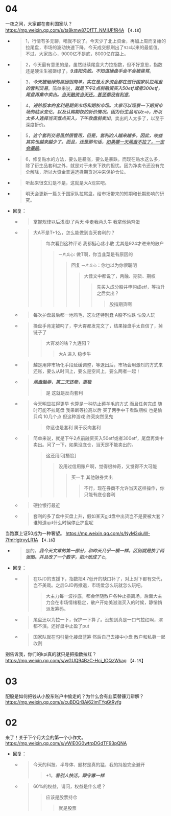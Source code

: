 
# 04

一夜之间，大家都在套利国家队？ https://mp.weixin.qq.com/s/ts8kmw87DfTT_NMIUFfR4A  【`4.18`】
- > 1，行情有多无聊，咱就不说了。今天少了北上资金，再加上周而复始的拉尾盘，市场的波动快速下降。今天成交额刷出了`924`以来的最低值。不过，大家放心，9000亿不是底，8000亿在路上。
- > 2，今天最有意思的是，虽然继续尾盘大力拉指数，但不好意思，指数还是硬生生被砸绿了。***9连阳失败。不知道操盘手会不会被挨骂***。
- > 3，***今天被砸绿的原因很简单，实在是太多资金都在进行国家队拉尾盘的套利交易***。简单来说，***就是下午2点前融资买入50etf或者300etf，尾盘再集中卖出。<u>当天融资当天还，甚至都没有利息</u>***。
- > 4，***进阶版本的套利是期货市场和期权市场。大家可以观察一下期货市场的贴水变化，以及认购期权的折价情况。因为衍生品可以`t+0`，所以太多人选择当天低点买入，下午收盘前卖出***。卖出的人太多了，以至于深度折价。
- > 5，***这个套利交易虽然很管用，但是，套利的人越来越多。因此，收益其实也越来越少了。而且，还是那句话，<u>如果哪一天尾盘不拉了，一定会暴跌</u>***。
- > 6，修复贴水的方法，要么是暴涨，要么是暴跌。而现在贴水这么多，除了衍生品套利之外，就是对于未来下跌的担忧。因为净卖令还没有完全解除，所以大资金普遍选择期货对冲来保护仓位。
- > 听起来很玄幻是不是，这就是大A现实吧。
- > 明天会更新一篇关于国家队拉尾盘，给市场带来的短期和长期影响的研究。
- 回复：
  * > 掌握规律以后浅浅t了两天 牵走我两头牛 我拿他俩鸡蛋
  * > 大A不是T+1么，怎么能做到当天套利的？
    >> 每次看到这种评论 我都挺心疼小散 尤其是924才进来的散户
    >>> `一片兵心`: 做T啊，你当韭菜是有原因的
    >>>> 回复 `一片兵心`：你也以为你很聪明
    >>>>> 大佳文中都说了，两融、期货、期权
    >>>>>> 先买入成分股并申购成etf，等拉升之后卖出？
    >>>>>>> 股指期货啊
  * > 每次护盘最后都一地鸡毛，这次还特别蠢 A股不怕跌 怕没人玩
  * > 操盘手肯定被叼了，李大霄都发完文了，结果操盘手太自信了，掉链子了
    >> 大宵发的啥？九连阳？
    >>> 大A 进入 稳步牛
  * > 越是用非市场化手段延缓调整，等退出后，市场会用激烈的方式来还账，要么从时间上，要么是空间上，要么两者一起！
  * > ***尾盘融券，第二天还卷，更稳***
    >> 是 这就是反向套利
  * > 今天明显拉得更早 也算是一种防止薅羊毛的方式  而且任务完成 随时可能不拉尾盘  我果断等拉高以后 买了两手中千看跌期权 也是偷只鸡 10几个点 但这种游戏 终究突然见鬼
    >> 你这也是套利 属于反向套利
  * > 简单来说，就是下午2点前融资买入50etf或者300etf，尾盘再集中卖出。问了一下，如果没底仓，当天是不能卖出的。
    >> 这还用问[捂脸]
    >>> 没用过信用账户啊，觉得很神奇，又觉得不大可能
    >>>> 买一半 其他融券卖出
    >>>>> 不行，现在券商不允许当天这样操作，你只能有底仓套利
  * > 硬拉银行最近
  * > 套利的多了盘中买盘上升，假如某天gjd盘中出货岂不是要被大套？谁知道gjd什么时候停止护盘呢

当跑赢上证50成为一种奢望。 https://mp.weixin.qq.com/s/NyM3xiuW-7fmHgtrvyLR1A  【`4.16`】
- > 是的。***我今天文章的第一部分，和昨天几乎一模一样。区别就是换了两张图。并且改了一个数字，把`六`改成了`七`***。
- 回复：
  * > 在GJD的支援下，指数把4.7低开的缺口补了，对上对下都有交代，岂不美哉。之后GJD再撤退，市场爱怎么玩就怎么玩吧。
    >> 大主力每一波抄底，都会伴随散户各种止损离场，后面大主力会在市场情绪稳定，散户开始美滋滋买入的时候，静悄悄派发筹码。
  * > 尾盘还以为拉一下，保护一下算了。没想到真是一口气拉红啊，演都不演。还好盘中止盈了put
  * > 国家队就在勾引量化接盘蓝筹 然后自己去接中小盘  散户和私募一起收割

别告诉我，你们的kpi真的就只是把指数拉红？ https://mp.weixin.qq.com/s/wGUQ94BzC-Hci_IOQzWkag  【`4.15`】

# 03

配股是如何把钱从小股东账户中偷走的？为什么会有韭菜替镰刀辩解？ https://mp.weixin.qq.com/s/cuBDQrBAi62imTYqGtRyfg

# 02

来了！关于下个月大会的第一个小作文。 https://mp.weixin.qq.com/s/yWlE0G0wtrpDGdTF93pQNA
- 回复：
  * > 今天的科技、半导体、题材是真的猛，我的持股完全避开
    >> +1，***看别人快活，跟守寡一样***
  * > 60%的权益，请问，权益是什么呢？
    >> 应该是股票持仓
    >>> 就是股票
